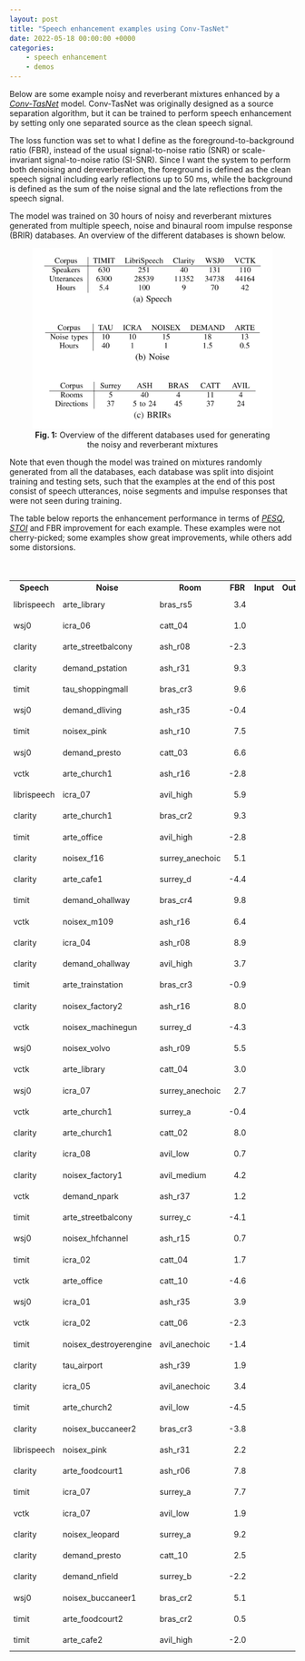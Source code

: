 ```yaml
---
layout: post
title: "Speech enhancement examples using Conv-TasNet"
date: 2022-05-18 00:00:00 +0000
categories:
    - speech enhancement
    - demos
---
```


Below are some example noisy and reverberant mixtures enhanced by a <cite><a href="https://arxiv.org/abs/1809.07454">Conv-TasNet</a></cite> model. Conv-TasNet was originally designed as a source separation algorithm, but it can be trained to perform speech enhancement by setting only one separated source as the clean speech signal.

<style type="text/css">
  table {
    margin-top: 50px;
    margin-bottom: 50px;
    margin-left: auto;
    margin-right: auto;
  }
  audio {
    width: 85px;
  }
  figure {
    text-align: center;
  }
  .col-lg-8 {
    max-width: 100%;
  }
  .play, .pause {
    width: 30px;
    height: 30px;
    border: 0px;
  }
  .play {
    background: url('/assets/img/icon_play.png') no-repeat center / 100%;
  }
  .pause {
    background: url('/assets/img/icon_pause.png') no-repeat center / 100%;
  }
</style>

The loss function was set to what I define as the foreground-to-background ratio (FBR), instead of the usual signal-to-noise ratio (SNR) or scale-invariant signal-to-noise ratio (SI-SNR). Since I want the system to perform both denoising and dereverberation, the foreground is defined as the clean speech signal including early reflections up to 50 ms, while the background is defined as the sum of the noise signal and the late reflections from the speech signal.

The model was trained on 30 hours of noisy and reverberant mixtures generated from multiple speech, noise and binaural room impulse response (BRIR) databases. An overview of the different databases is shown below.

<figure>
  <img src="/assets/img/databases.svg"> 
  <figcaption><b>Fig. 1:</b> Overview of the different databases used for generating the noisy and reverberant mixtures</figcaption>
</figure>

Note that even though the model was trained on mixtures randomly generated from all the databases, each database was split into disjoint training and testing sets, such that the examples at the end of this post consist of speech utterances, noise segments and impulse responses that were not seen during training.

The table below reports the enhancement performance in terms of <cite><a href="https://en.wikipedia.org/wiki/Perceptual_Evaluation_of_Speech_Quality">PESQ</a></cite>, <cite><a href="https://ieeexplore.ieee.org/document/5495701">STOI</a></cite> and FBR improvement for each example. These examples were not cherry-picked; some examples show great improvements, while others add some distorsions.

<table>
  <tr>
    <th>Speech</th>
    <th>Noise</th>
    <th>Room</th>
    <th>FBR</th>
    <th>Input</th>
    <th>Output</th>
    <th>&Delta;PESQ</th>
    <th>&Delta;STOI</th>
    <th>&Delta;FBR</th>
  </tr>
  <tr>
    <td>librispeech</td>
    <td>arte_library</td>
    <td>bras_rs5</td>
    <td align="right">3.4</td>
    <td align="center"><audio><source src="/assets/audio/00001_input.flac" type="audio/flac"></audio><button onclick="playAudio(this)" class="play" type="button"></button></td>
    <td align="center"><audio><source src="/assets/audio/00001_output.flac" type="audio/flac"></audio><button onclick="playAudio(this)" class="play" type="button"></button></td>
    <td align="right">0.55</td>
    <td align="right">0.01</td>
    <td align="right">4.1</td>
  </tr>
  <tr>
    <td>wsj0</td>
    <td>icra_06</td>
    <td>catt_04</td>
    <td align="right">1.0</td>
    <td align="center"><audio><source src="/assets/audio/00003_input.flac" type="audio/flac"></audio><button onclick="playAudio(this)" class="play" type="button"></button></td>
    <td align="center"><audio><source src="/assets/audio/00003_output.flac" type="audio/flac"></audio><button onclick="playAudio(this)" class="play" type="button"></button></td>
    <td align="right">0.26</td>
    <td align="right">0.08</td>
    <td align="right">6.2</td>
  </tr>
  <tr>
    <td>clarity</td>
    <td>arte_streetbalcony</td>
    <td>ash_r08</td>
    <td align="right">-2.3</td>
    <td align="center"><audio><source src="/assets/audio/00006_input.flac" type="audio/flac"></audio><button onclick="playAudio(this)" class="play" type="button"></button></td>
    <td align="center"><audio><source src="/assets/audio/00006_output.flac" type="audio/flac"></audio><button onclick="playAudio(this)" class="play" type="button"></button></td>
    <td align="right">0.39</td>
    <td align="right">0.04</td>
    <td align="right">3.2</td>
  </tr>
  <tr>
    <td>clarity</td>
    <td>demand_pstation</td>
    <td>ash_r31</td>
    <td align="right">9.3</td>
    <td align="center"><audio><source src="/assets/audio/00008_input.flac" type="audio/flac"></audio><button onclick="playAudio(this)" class="play" type="button"></button></td>
    <td align="center"><audio><source src="/assets/audio/00008_output.flac" type="audio/flac"></audio><button onclick="playAudio(this)" class="play" type="button"></button></td>
    <td align="right">0.46</td>
    <td align="right">0.02</td>
    <td align="right">3.0</td>
  </tr>
  <tr>
    <td>timit</td>
    <td>tau_shoppingmall</td>
    <td>bras_cr3</td>
    <td align="right">9.6</td>
    <td align="center"><audio><source src="/assets/audio/00011_input.flac" type="audio/flac"></audio><button onclick="playAudio(this)" class="play" type="button"></button></td>
    <td align="center"><audio><source src="/assets/audio/00011_output.flac" type="audio/flac"></audio><button onclick="playAudio(this)" class="play" type="button"></button></td>
    <td align="right">0.52</td>
    <td align="right">0.14</td>
    <td align="right">7.1</td>
  </tr>
  <tr>
    <td>wsj0</td>
    <td>demand_dliving</td>
    <td>ash_r35</td>
    <td align="right">-0.4</td>
    <td align="center"><audio><source src="/assets/audio/00020_input.flac" type="audio/flac"></audio><button onclick="playAudio(this)" class="play" type="button"></button></td>
    <td align="center"><audio><source src="/assets/audio/00020_output.flac" type="audio/flac"></audio><button onclick="playAudio(this)" class="play" type="button"></button></td>
    <td align="right">0.44</td>
    <td align="right">0.04</td>
    <td align="right">3.2</td>
  </tr>
  <tr>
    <td>timit</td>
    <td>noisex_pink</td>
    <td>ash_r10</td>
    <td align="right">7.5</td>
    <td align="center"><audio><source src="/assets/audio/00022_input.flac" type="audio/flac"></audio><button onclick="playAudio(this)" class="play" type="button"></button></td>
    <td align="center"><audio><source src="/assets/audio/00022_output.flac" type="audio/flac"></audio><button onclick="playAudio(this)" class="play" type="button"></button></td>
    <td align="right">0.52</td>
    <td align="right">0.10</td>
    <td align="right">4.5</td>
  </tr>
  <tr>
    <td>wsj0</td>
    <td>demand_presto</td>
    <td>catt_03</td>
    <td align="right">6.6</td>
    <td align="center"><audio><source src="/assets/audio/00028_input.flac" type="audio/flac"></audio><button onclick="playAudio(this)" class="play" type="button"></button></td>
    <td align="center"><audio><source src="/assets/audio/00028_output.flac" type="audio/flac"></audio><button onclick="playAudio(this)" class="play" type="button"></button></td>
    <td align="right">0.20</td>
    <td align="right">0.02</td>
    <td align="right">4.2</td>
  </tr>
  <tr>
    <td>vctk</td>
    <td>arte_church1</td>
    <td>ash_r16</td>
    <td align="right">-2.8</td>
    <td align="center"><audio><source src="/assets/audio/00029_input.flac" type="audio/flac"></audio><button onclick="playAudio(this)" class="play" type="button"></button></td>
    <td align="center"><audio><source src="/assets/audio/00029_output.flac" type="audio/flac"></audio><button onclick="playAudio(this)" class="play" type="button"></button></td>
    <td align="right">0.01</td>
    <td align="right">0.02</td>
    <td align="right">5.2</td>
  </tr>
  <tr>
    <td>librispeech</td>
    <td>icra_07</td>
    <td>avil_high</td>
    <td align="right">5.9</td>
    <td align="center"><audio><source src="/assets/audio/00030_input.flac" type="audio/flac"></audio><button onclick="playAudio(this)" class="play" type="button"></button></td>
    <td align="center"><audio><source src="/assets/audio/00030_output.flac" type="audio/flac"></audio><button onclick="playAudio(this)" class="play" type="button"></button></td>
    <td align="right">0.65</td>
    <td align="right">0.10</td>
    <td align="right">7.5</td>
  </tr>
  <tr>
    <td>clarity</td>
    <td>arte_church1</td>
    <td>bras_cr2</td>
    <td align="right">9.3</td>
    <td align="center"><audio><source src="/assets/audio/00031_input.flac" type="audio/flac"></audio><button onclick="playAudio(this)" class="play" type="button"></button></td>
    <td align="center"><audio><source src="/assets/audio/00031_output.flac" type="audio/flac"></audio><button onclick="playAudio(this)" class="play" type="button"></button></td>
    <td align="right">0.26</td>
    <td align="right">0.16</td>
    <td align="right">10.6</td>
  </tr>
  <tr>
    <td>timit</td>
    <td>arte_office</td>
    <td>avil_high</td>
    <td align="right">-2.8</td>
    <td align="center"><audio><source src="/assets/audio/00035_input.flac" type="audio/flac"></audio><button onclick="playAudio(this)" class="play" type="button"></button></td>
    <td align="center"><audio><source src="/assets/audio/00035_output.flac" type="audio/flac"></audio><button onclick="playAudio(this)" class="play" type="button"></button></td>
    <td align="right">0.68</td>
    <td align="right">0.07</td>
    <td align="right">4.2</td>
  </tr>
  <tr>
    <td>clarity</td>
    <td>noisex_f16</td>
    <td>surrey_anechoic</td>
    <td align="right">5.1</td>
    <td align="center"><audio><source src="/assets/audio/00038_input.flac" type="audio/flac"></audio><button onclick="playAudio(this)" class="play" type="button"></button></td>
    <td align="center"><audio><source src="/assets/audio/00038_output.flac" type="audio/flac"></audio><button onclick="playAudio(this)" class="play" type="button"></button></td>
    <td align="right">0.34</td>
    <td align="right">0.04</td>
    <td align="right">8.5</td>
  </tr>
  <tr>
    <td>clarity</td>
    <td>arte_cafe1</td>
    <td>surrey_d</td>
    <td align="right">-4.4</td>
    <td align="center"><audio><source src="/assets/audio/00040_input.flac" type="audio/flac"></audio><button onclick="playAudio(this)" class="play" type="button"></button></td>
    <td align="center"><audio><source src="/assets/audio/00040_output.flac" type="audio/flac"></audio><button onclick="playAudio(this)" class="play" type="button"></button></td>
    <td align="right">0.27</td>
    <td align="right">0.09</td>
    <td align="right">4.1</td>
  </tr>
  <tr>
    <td>timit</td>
    <td>demand_ohallway</td>
    <td>bras_cr4</td>
    <td align="right">9.8</td>
    <td align="center"><audio><source src="/assets/audio/00043_input.flac" type="audio/flac"></audio><button onclick="playAudio(this)" class="play" type="button"></button></td>
    <td align="center"><audio><source src="/assets/audio/00043_output.flac" type="audio/flac"></audio><button onclick="playAudio(this)" class="play" type="button"></button></td>
    <td align="right">0.54</td>
    <td align="right">0.15</td>
    <td align="right">8.7</td>
  </tr>
  <tr>
    <td>vctk</td>
    <td>noisex_m109</td>
    <td>ash_r16</td>
    <td align="right">6.4</td>
    <td align="center"><audio><source src="/assets/audio/00052_input.flac" type="audio/flac"></audio><button onclick="playAudio(this)" class="play" type="button"></button></td>
    <td align="center"><audio><source src="/assets/audio/00052_output.flac" type="audio/flac"></audio><button onclick="playAudio(this)" class="play" type="button"></button></td>
    <td align="right">0.43</td>
    <td align="right">0.10</td>
    <td align="right">5.3</td>
  </tr>
  <tr>
    <td>clarity</td>
    <td>icra_04</td>
    <td>ash_r08</td>
    <td align="right">8.9</td>
    <td align="center"><audio><source src="/assets/audio/00054_input.flac" type="audio/flac"></audio><button onclick="playAudio(this)" class="play" type="button"></button></td>
    <td align="center"><audio><source src="/assets/audio/00054_output.flac" type="audio/flac"></audio><button onclick="playAudio(this)" class="play" type="button"></button></td>
    <td align="right">0.24</td>
    <td align="right">0.06</td>
    <td align="right">3.1</td>
  </tr>
  <tr>
    <td>clarity</td>
    <td>demand_ohallway</td>
    <td>avil_high</td>
    <td align="right">3.7</td>
    <td align="center"><audio><source src="/assets/audio/00060_input.flac" type="audio/flac"></audio><button onclick="playAudio(this)" class="play" type="button"></button></td>
    <td align="center"><audio><source src="/assets/audio/00060_output.flac" type="audio/flac"></audio><button onclick="playAudio(this)" class="play" type="button"></button></td>
    <td align="right">0.94</td>
    <td align="right">0.05</td>
    <td align="right">4.9</td>
  </tr>
  <tr>
    <td>timit</td>
    <td>arte_trainstation</td>
    <td>bras_cr3</td>
    <td align="right">-0.9</td>
    <td align="center"><audio><source src="/assets/audio/00063_input.flac" type="audio/flac"></audio><button onclick="playAudio(this)" class="play" type="button"></button></td>
    <td align="center"><audio><source src="/assets/audio/00063_output.flac" type="audio/flac"></audio><button onclick="playAudio(this)" class="play" type="button"></button></td>
    <td align="right">0.23</td>
    <td align="right">0.14</td>
    <td align="right">7.7</td>
  </tr>
  <tr>
    <td>clarity</td>
    <td>noisex_factory2</td>
    <td>ash_r16</td>
    <td align="right">8.0</td>
    <td align="center"><audio><source src="/assets/audio/00068_input.flac" type="audio/flac"></audio><button onclick="playAudio(this)" class="play" type="button"></button></td>
    <td align="center"><audio><source src="/assets/audio/00068_output.flac" type="audio/flac"></audio><button onclick="playAudio(this)" class="play" type="button"></button></td>
    <td align="right">0.03</td>
    <td align="right">0.09</td>
    <td align="right">4.9</td>
  </tr>
  <tr>
    <td>vctk</td>
    <td>noisex_machinegun</td>
    <td>surrey_d</td>
    <td align="right">-4.3</td>
    <td align="center"><audio><source src="/assets/audio/00071_input.flac" type="audio/flac"></audio><button onclick="playAudio(this)" class="play" type="button"></button></td>
    <td align="center"><audio><source src="/assets/audio/00071_output.flac" type="audio/flac"></audio><button onclick="playAudio(this)" class="play" type="button"></button></td>
    <td align="right">0.04</td>
    <td align="right">0.08</td>
    <td align="right">8.6</td>
  </tr>
  <tr>
    <td>wsj0</td>
    <td>noisex_volvo</td>
    <td>ash_r09</td>
    <td align="right">5.5</td>
    <td align="center"><audio><source src="/assets/audio/00072_input.flac" type="audio/flac"></audio><button onclick="playAudio(this)" class="play" type="button"></button></td>
    <td align="center"><audio><source src="/assets/audio/00072_output.flac" type="audio/flac"></audio><button onclick="playAudio(this)" class="play" type="button"></button></td>
    <td align="right">0.40</td>
    <td align="right">0.02</td>
    <td align="right">5.6</td>
  </tr>
  <tr>
    <td>vctk</td>
    <td>arte_library</td>
    <td>catt_04</td>
    <td align="right">3.0</td>
    <td align="center"><audio><source src="/assets/audio/00079_input.flac" type="audio/flac"></audio><button onclick="playAudio(this)" class="play" type="button"></button></td>
    <td align="center"><audio><source src="/assets/audio/00079_output.flac" type="audio/flac"></audio><button onclick="playAudio(this)" class="play" type="button"></button></td>
    <td align="right">-0.25</td>
    <td align="right">-0.04</td>
    <td align="right">-0.3</td>
  </tr>
  <tr>
    <td>wsj0</td>
    <td>icra_07</td>
    <td>surrey_anechoic</td>
    <td align="right">2.7</td>
    <td align="center"><audio><source src="/assets/audio/00081_input.flac" type="audio/flac"></audio><button onclick="playAudio(this)" class="play" type="button"></button></td>
    <td align="center"><audio><source src="/assets/audio/00081_output.flac" type="audio/flac"></audio><button onclick="playAudio(this)" class="play" type="button"></button></td>
    <td align="right">0.37</td>
    <td align="right">0.18</td>
    <td align="right">9.2</td>
  </tr>
  <tr>
    <td>vctk</td>
    <td>arte_church1</td>
    <td>surrey_a</td>
    <td align="right">-0.4</td>
    <td align="center"><audio><source src="/assets/audio/00085_input.flac" type="audio/flac"></audio><button onclick="playAudio(this)" class="play" type="button"></button></td>
    <td align="center"><audio><source src="/assets/audio/00085_output.flac" type="audio/flac"></audio><button onclick="playAudio(this)" class="play" type="button"></button></td>
    <td align="right">0.46</td>
    <td align="right">0.01</td>
    <td align="right">2.1</td>
  </tr>
  <tr>
    <td>clarity</td>
    <td>arte_church1</td>
    <td>catt_02</td>
    <td align="right">8.0</td>
    <td align="center"><audio><source src="/assets/audio/00091_input.flac" type="audio/flac"></audio><button onclick="playAudio(this)" class="play" type="button"></button></td>
    <td align="center"><audio><source src="/assets/audio/00091_output.flac" type="audio/flac"></audio><button onclick="playAudio(this)" class="play" type="button"></button></td>
    <td align="right">0.49</td>
    <td align="right">0.00</td>
    <td align="right">-0.9</td>
  </tr>
  <tr>
    <td>clarity</td>
    <td>icra_08</td>
    <td>avil_low</td>
    <td align="right">0.7</td>
    <td align="center"><audio><source src="/assets/audio/00092_input.flac" type="audio/flac"></audio><button onclick="playAudio(this)" class="play" type="button"></button></td>
    <td align="center"><audio><source src="/assets/audio/00092_output.flac" type="audio/flac"></audio><button onclick="playAudio(this)" class="play" type="button"></button></td>
    <td align="right">0.06</td>
    <td align="right">0.13</td>
    <td align="right">5.5</td>
  </tr>
  <tr>
    <td>clarity</td>
    <td>noisex_factory1</td>
    <td>avil_medium</td>
    <td align="right">4.2</td>
    <td align="center"><audio><source src="/assets/audio/00093_input.flac" type="audio/flac"></audio><button onclick="playAudio(this)" class="play" type="button"></button></td>
    <td align="center"><audio><source src="/assets/audio/00093_output.flac" type="audio/flac"></audio><button onclick="playAudio(this)" class="play" type="button"></button></td>
    <td align="right">0.13</td>
    <td align="right">0.15</td>
    <td align="right">5.2</td>
  </tr>
  <tr>
    <td>vctk</td>
    <td>demand_npark</td>
    <td>ash_r37</td>
    <td align="right">1.2</td>
    <td align="center"><audio><source src="/assets/audio/00094_input.flac" type="audio/flac"></audio><button onclick="playAudio(this)" class="play" type="button"></button></td>
    <td align="center"><audio><source src="/assets/audio/00094_output.flac" type="audio/flac"></audio><button onclick="playAudio(this)" class="play" type="button"></button></td>
    <td align="right">0.42</td>
    <td align="right">0.03</td>
    <td align="right">2.9</td>
  </tr>
  <tr>
    <td>timit</td>
    <td>arte_streetbalcony</td>
    <td>surrey_c</td>
    <td align="right">-4.1</td>
    <td align="center"><audio><source src="/assets/audio/00096_input.flac" type="audio/flac"></audio><button onclick="playAudio(this)" class="play" type="button"></button></td>
    <td align="center"><audio><source src="/assets/audio/00096_output.flac" type="audio/flac"></audio><button onclick="playAudio(this)" class="play" type="button"></button></td>
    <td align="right">0.13</td>
    <td align="right">0.08</td>
    <td align="right">7.7</td>
  </tr>
  <tr>
    <td>wsj0</td>
    <td>noisex_hfchannel</td>
    <td>ash_r15</td>
    <td align="right">0.7</td>
    <td align="center"><audio><source src="/assets/audio/00100_input.flac" type="audio/flac"></audio><button onclick="playAudio(this)" class="play" type="button"></button></td>
    <td align="center"><audio><source src="/assets/audio/00100_output.flac" type="audio/flac"></audio><button onclick="playAudio(this)" class="play" type="button"></button></td>
    <td align="right">0.38</td>
    <td align="right">0.12</td>
    <td align="right">6.9</td>
  </tr>
  <tr>
    <td>timit</td>
    <td>icra_02</td>
    <td>catt_04</td>
    <td align="right">1.7</td>
    <td align="center"><audio><source src="/assets/audio/00102_input.flac" type="audio/flac"></audio><button onclick="playAudio(this)" class="play" type="button"></button></td>
    <td align="center"><audio><source src="/assets/audio/00102_output.flac" type="audio/flac"></audio><button onclick="playAudio(this)" class="play" type="button"></button></td>
    <td align="right">0.09</td>
    <td align="right">0.09</td>
    <td align="right">5.9</td>
  </tr>
  <tr>
    <td>vctk</td>
    <td>arte_office</td>
    <td>catt_10</td>
    <td align="right">-4.6</td>
    <td align="center"><audio><source src="/assets/audio/00103_input.flac" type="audio/flac"></audio><button onclick="playAudio(this)" class="play" type="button"></button></td>
    <td align="center"><audio><source src="/assets/audio/00103_output.flac" type="audio/flac"></audio><button onclick="playAudio(this)" class="play" type="button"></button></td>
    <td align="right">0.27</td>
    <td align="right">0.00</td>
    <td align="right">4.4</td>
  </tr>
  <tr>
    <td>wsj0</td>
    <td>icra_01</td>
    <td>ash_r35</td>
    <td align="right">3.9</td>
    <td align="center"><audio><source src="/assets/audio/00108_input.flac" type="audio/flac"></audio><button onclick="playAudio(this)" class="play" type="button"></button></td>
    <td align="center"><audio><source src="/assets/audio/00108_output.flac" type="audio/flac"></audio><button onclick="playAudio(this)" class="play" type="button"></button></td>
    <td align="right">0.26</td>
    <td align="right">0.07</td>
    <td align="right">4.7</td>
  </tr>
  <tr>
    <td>vctk</td>
    <td>icra_02</td>
    <td>catt_06</td>
    <td align="right">-2.3</td>
    <td align="center"><audio><source src="/assets/audio/00114_input.flac" type="audio/flac"></audio><button onclick="playAudio(this)" class="play" type="button"></button></td>
    <td align="center"><audio><source src="/assets/audio/00114_output.flac" type="audio/flac"></audio><button onclick="playAudio(this)" class="play" type="button"></button></td>
    <td align="right">0.12</td>
    <td align="right">0.10</td>
    <td align="right">7.2</td>
  </tr>
  <tr>
    <td>timit</td>
    <td>noisex_destroyerengine</td>
    <td>avil_anechoic</td>
    <td align="right">-1.4</td>
    <td align="center"><audio><source src="/assets/audio/00115_input.flac" type="audio/flac"></audio><button onclick="playAudio(this)" class="play" type="button"></button></td>
    <td align="center"><audio><source src="/assets/audio/00115_output.flac" type="audio/flac"></audio><button onclick="playAudio(this)" class="play" type="button"></button></td>
    <td align="right">0.39</td>
    <td align="right">0.15</td>
    <td align="right">11.0</td>
  </tr>
  <tr>
    <td>clarity</td>
    <td>tau_airport</td>
    <td>ash_r39</td>
    <td align="right">1.9</td>
    <td align="center"><audio><source src="/assets/audio/00119_input.flac" type="audio/flac"></audio><button onclick="playAudio(this)" class="play" type="button"></button></td>
    <td align="center"><audio><source src="/assets/audio/00119_output.flac" type="audio/flac"></audio><button onclick="playAudio(this)" class="play" type="button"></button></td>
    <td align="right">0.24</td>
    <td align="right">0.03</td>
    <td align="right">3.4</td>
  </tr>
  <tr>
    <td>clarity</td>
    <td>icra_05</td>
    <td>avil_anechoic</td>
    <td align="right">3.4</td>
    <td align="center"><audio><source src="/assets/audio/00121_input.flac" type="audio/flac"></audio><button onclick="playAudio(this)" class="play" type="button"></button></td>
    <td align="center"><audio><source src="/assets/audio/00121_output.flac" type="audio/flac"></audio><button onclick="playAudio(this)" class="play" type="button"></button></td>
    <td align="right">0.17</td>
    <td align="right">0.09</td>
    <td align="right">5.4</td>
  </tr>
  <tr>
    <td>timit</td>
    <td>arte_church2</td>
    <td>avil_low</td>
    <td align="right">-4.5</td>
    <td align="center"><audio><source src="/assets/audio/00122_input.flac" type="audio/flac"></audio><button onclick="playAudio(this)" class="play" type="button"></button></td>
    <td align="center"><audio><source src="/assets/audio/00122_output.flac" type="audio/flac"></audio><button onclick="playAudio(this)" class="play" type="button"></button></td>
    <td align="right">0.21</td>
    <td align="right">0.10</td>
    <td align="right">7.9</td>
  </tr>
  <tr>
    <td>clarity</td>
    <td>noisex_buccaneer2</td>
    <td>bras_cr3</td>
    <td align="right">-3.8</td>
    <td align="center"><audio><source src="/assets/audio/00124_input.flac" type="audio/flac"></audio><button onclick="playAudio(this)" class="play" type="button"></button></td>
    <td align="center"><audio><source src="/assets/audio/00124_output.flac" type="audio/flac"></audio><button onclick="playAudio(this)" class="play" type="button"></button></td>
    <td align="right">0.05</td>
    <td align="right">0.16</td>
    <td align="right">8.9</td>
  </tr>
  <tr>
    <td>librispeech</td>
    <td>noisex_pink</td>
    <td>ash_r31</td>
    <td align="right">2.2</td>
    <td align="center"><audio><source src="/assets/audio/00125_input.flac" type="audio/flac"></audio><button onclick="playAudio(this)" class="play" type="button"></button></td>
    <td align="center"><audio><source src="/assets/audio/00125_output.flac" type="audio/flac"></audio><button onclick="playAudio(this)" class="play" type="button"></button></td>
    <td align="right">0.32</td>
    <td align="right">0.08</td>
    <td align="right">5.3</td>
  </tr>
  <tr>
    <td>clarity</td>
    <td>arte_foodcourt1</td>
    <td>ash_r06</td>
    <td align="right">7.8</td>
    <td align="center"><audio><source src="/assets/audio/00126_input.flac" type="audio/flac"></audio><button onclick="playAudio(this)" class="play" type="button"></button></td>
    <td align="center"><audio><source src="/assets/audio/00126_output.flac" type="audio/flac"></audio><button onclick="playAudio(this)" class="play" type="button"></button></td>
    <td align="right">0.74</td>
    <td align="right">0.03</td>
    <td align="right">4.3</td>
  </tr>
  <tr>
    <td>timit</td>
    <td>icra_07</td>
    <td>surrey_a</td>
    <td align="right">7.7</td>
    <td align="center"><audio><source src="/assets/audio/00127_input.flac" type="audio/flac"></audio><button onclick="playAudio(this)" class="play" type="button"></button></td>
    <td align="center"><audio><source src="/assets/audio/00127_output.flac" type="audio/flac"></audio><button onclick="playAudio(this)" class="play" type="button"></button></td>
    <td align="right">0.60</td>
    <td align="right">0.14</td>
    <td align="right">4.6</td>
  </tr>
  <tr>
    <td>vctk</td>
    <td>icra_07</td>
    <td>avil_low</td>
    <td align="right">1.9</td>
    <td align="center"><audio><source src="/assets/audio/00134_input.flac" type="audio/flac"></audio><button onclick="playAudio(this)" class="play" type="button"></button></td>
    <td align="center"><audio><source src="/assets/audio/00134_output.flac" type="audio/flac"></audio><button onclick="playAudio(this)" class="play" type="button"></button></td>
    <td align="right">0.15</td>
    <td align="right">0.12</td>
    <td align="right">6.3</td>
  </tr>
  <tr>
    <td>clarity</td>
    <td>noisex_leopard</td>
    <td>surrey_a</td>
    <td align="right">9.2</td>
    <td align="center"><audio><source src="/assets/audio/00135_input.flac" type="audio/flac"></audio><button onclick="playAudio(this)" class="play" type="button"></button></td>
    <td align="center"><audio><source src="/assets/audio/00135_output.flac" type="audio/flac"></audio><button onclick="playAudio(this)" class="play" type="button"></button></td>
    <td align="right">0.36</td>
    <td align="right">0.01</td>
    <td align="right">2.6</td>
  </tr>
  <tr>
    <td>clarity</td>
    <td>demand_presto</td>
    <td>catt_10</td>
    <td align="right">2.5</td>
    <td align="center"><audio><source src="/assets/audio/00137_input.flac" type="audio/flac"></audio><button onclick="playAudio(this)" class="play" type="button"></button></td>
    <td align="center"><audio><source src="/assets/audio/00137_output.flac" type="audio/flac"></audio><button onclick="playAudio(this)" class="play" type="button"></button></td>
    <td align="right">0.15</td>
    <td align="right">0.10</td>
    <td align="right">3.3</td>
  </tr>
  <tr>
    <td>clarity</td>
    <td>demand_nfield</td>
    <td>surrey_b</td>
    <td align="right">-2.2</td>
    <td align="center"><audio><source src="/assets/audio/00138_input.flac" type="audio/flac"></audio><button onclick="playAudio(this)" class="play" type="button"></button></td>
    <td align="center"><audio><source src="/assets/audio/00138_output.flac" type="audio/flac"></audio><button onclick="playAudio(this)" class="play" type="button"></button></td>
    <td align="right">0.35</td>
    <td align="right">0.03</td>
    <td align="right">3.2</td>
  </tr>
  <tr>
    <td>wsj0</td>
    <td>noisex_buccaneer1</td>
    <td>bras_cr2</td>
    <td align="right">5.1</td>
    <td align="center"><audio><source src="/assets/audio/00148_input.flac" type="audio/flac"></audio><button onclick="playAudio(this)" class="play" type="button"></button></td>
    <td align="center"><audio><source src="/assets/audio/00148_output.flac" type="audio/flac"></audio><button onclick="playAudio(this)" class="play" type="button"></button></td>
    <td align="right">0.23</td>
    <td align="right">0.21</td>
    <td align="right">9.2</td>
  </tr>
  <tr>
    <td>timit</td>
    <td>arte_foodcourt2</td>
    <td>bras_cr2</td>
    <td align="right">0.5</td>
    <td align="center"><audio><source src="/assets/audio/00158_input.flac" type="audio/flac"></audio><button onclick="playAudio(this)" class="play" type="button"></button></td>
    <td align="center"><audio><source src="/assets/audio/00158_output.flac" type="audio/flac"></audio><button onclick="playAudio(this)" class="play" type="button"></button></td>
    <td align="right">0.36</td>
    <td align="right">0.19</td>
    <td align="right">7.9</td>
  </tr>
  <tr>
    <td>timit</td>
    <td>arte_cafe2</td>
    <td>avil_high</td>
    <td align="right">-2.0</td>
    <td align="center"><audio><source src="/assets/audio/00161_input.flac" type="audio/flac"></audio><button onclick="playAudio(this)" class="play" type="button"></button></td>
    <td align="center"><audio><source src="/assets/audio/00161_output.flac" type="audio/flac"></audio><button onclick="playAudio(this)" class="play" type="button"></button></td>
    <td align="right">0.59</td>
    <td align="right">0.13</td>
    <td align="right">5.6</td>
  </tr>
</table>

<script type="text/javascript">
function playAudio(x) {
    var y = x.parentElement.querySelector('audio');
    var z = x.getAttribute('class');

    if (z === 'play') {
        y.play();
        x.setAttribute('class', 'pause');
    } else {
        y.pause();
        x.setAttribute('class', 'play');
    }

    y.onended = function () {
        x.setAttribute('class', 'play');
    }
}
</script>
